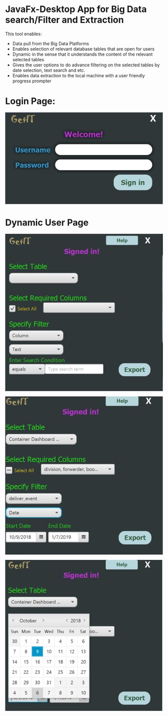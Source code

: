 # JavaFx-Desktop App for Big Data search/Filter and Extraction

This tool enables:
- Data pull from the Big Data Platforms
- Enables selection of relevant database tables that are open for users
- Dynamic in the sense that it understands the content of the relevant selected tables
- Gives the user options to do advance filtering on the selected tables by date selection, text search and etc.
- Enables data extraction to the local machine with a user friendly progress prompter

# Login Page:
![alt text](https://github.com/mesarikaya/JavaFx-SmartDataPullDesktopApp/blob/master/GETIT%20SNAPSHOTS/GETITLOGIN.PNG)

# Dynamic User Page
![alt text](https://github.com/mesarikaya/JavaFx-SmartDataPullDesktopApp/blob/master/GETIT%20SNAPSHOTS/OPeningPage.PNG)

![alt text](https://github.com/mesarikaya/JavaFx-SmartDataPullDesktopApp/blob/master/GETIT%20SNAPSHOTS/Picture4.PNG)

![alt text](https://github.com/mesarikaya/JavaFx-SmartDataPullDesktopApp/blob/master/GETIT%20SNAPSHOTS/Picture5.PNG)
